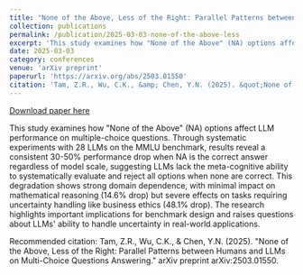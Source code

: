```yaml
---
title: "None of the Above, Less of the Right: Parallel Patterns between Humans and LLMs on Multi-Choice Questions Answering"
collection: publications
permalink: /publication/2025-03-03-none-of-the-above-less
excerpt: 'This study examines how "None of the Above" (NA) options affect LLM performance on multiple-choice questions. Results reveal a consistent 30-50% performance drop when NA is the correct answer, with domain dependency showing minimal impact on math reasoning but severe effects on uncertainty handling tasks like business ethics.'
date: 2025-03-03
category: conferences
venue: 'arXiv preprint'
paperurl: 'https://arxiv.org/abs/2503.01550'
citation: 'Tam, Z.R., Wu, C.K., &amp; Chen, Y.N. (2025). &quot;None of the Above, Less of the Right: Parallel Patterns between Humans and LLMs on Multi-Choice Questions Answering.&quot; arXiv preprint arXiv:2503.01550.'
---
```


<a href='https://arxiv.org/abs/2503.01550'>Download paper here</a>

This study examines how "None of the Above" (NA) options affect LLM performance on multiple-choice questions. Through systematic experiments with 28 LLMs on the MMLU benchmark, results reveal a consistent 30-50% performance drop when NA is the correct answer regardless of model scale, suggesting LLMs lack the meta-cognitive ability to systematically evaluate and reject all options when none are correct. This degradation shows strong domain dependence, with minimal impact on mathematical reasoning (14.6% drop) but severe effects on tasks requiring uncertainty handling like business ethics (48.1% drop). The research highlights important implications for benchmark design and raises questions about LLMs' ability to handle uncertainty in real-world applications.

Recommended citation: Tam, Z.R., Wu, C.K., & Chen, Y.N. (2025). "None of the Above, Less of the Right: Parallel Patterns between Humans and LLMs on Multi-Choice Questions Answering." arXiv preprint arXiv:2503.01550.